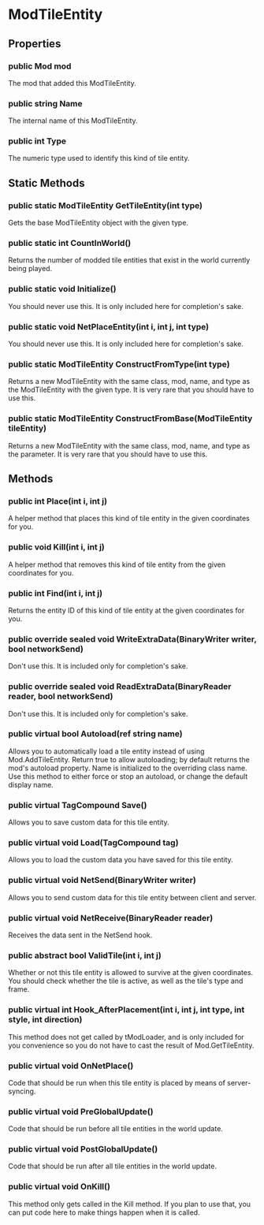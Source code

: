 # ModTileEntity

## Properties

### public Mod mod

The mod that added this ModTileEntity.

### public string Name

The internal name of this ModTileEntity.

### public int Type

The numeric type used to identify this kind of tile entity.

## Static Methods

### public static ModTileEntity GetTileEntity(int type)

Gets the base ModTileEntity object with the given type.

### public static int CountInWorld()

Returns the number of modded tile entities that exist in the world currently being played.

### public static void Initialize()

You should never use this. It is only included here for completion's sake.

### public static void NetPlaceEntity(int i, int j, int type)

You should never use this. It is only included here for completion's sake.

### public static ModTileEntity ConstructFromType(int type)

Returns a new ModTileEntity with the same class, mod, name, and type as the ModTileEntity with the given type. It is very rare that you should have to use this.

### public static ModTileEntity ConstructFromBase(ModTileEntity tileEntity)

Returns a new ModTileEntity with the same class, mod, name, and type as the parameter. It is very rare that you should have to use this.

## Methods

### public int Place(int i, int j)

A helper method that places this kind of tile entity in the given coordinates for you.

### public void Kill(int i, int j)

A helper method that removes this kind of tile entity from the given coordinates for you.

### public int Find(int i, int j)

Returns the entity ID of this kind of tile entity at the given coordinates for you.

### public override sealed void WriteExtraData(BinaryWriter writer, bool networkSend)

Don't use this. It is included only for completion's sake.

### public override sealed void ReadExtraData(BinaryReader reader, bool networkSend)

Don't use this. It is included only for completion's sake.

### public virtual bool Autoload(ref string name)

Allows you to automatically load a tile entity instead of using Mod.AddTileEntity. Return true to allow autoloading; by default returns the mod's autoload property. Name is initialized to the overriding class name. Use this method to either force or stop an autoload, or change the default display name.

### public virtual TagCompound Save()

Allows you to save custom data for this tile entity.

### public virtual void Load(TagCompound tag)

Allows you to load the custom data you have saved for this tile entity.

### public virtual void NetSend(BinaryWriter writer)

Allows you to send custom data for this tile entity between client and server.

### public virtual void NetReceive(BinaryReader reader)

Receives the data sent in the NetSend hook.

### public abstract bool ValidTile(int i, int j)

Whether or not this tile entity is allowed to survive at the given coordinates. You should check whether the tile is active, as well as the tile's type and frame.

### public virtual int Hook_AfterPlacement(int i, int j, int type, int style, int direction)

This method does not get called by tModLoader, and is only included for you convenience so you do not have to cast the result of Mod.GetTileEntity.

### public virtual void OnNetPlace()

Code that should be run when this tile entity is placed by means of server-syncing.

### public virtual void PreGlobalUpdate()

Code that should be run before all tile entities in the world update.

### public virtual void PostGlobalUpdate()

Code that should be run after all tile entities in the world update.

### public virtual void OnKill()

This method only gets called in the Kill method. If you plan to use that, you can put code here to make things happen when it is called.